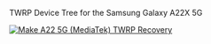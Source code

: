 TWRP Device Tree for the Samsung Galaxy A22X 5G 

[![Make A22 5G (MediaTek) TWRP Recovery](https://github.com/aHVzY2g/twrp-device-samsung-a22x/actions/workflows/release.yml/badge.svg)](https://github.com/aHVzY2g/twrp-device-samsung-a22x/actions/workflows/release.yml)
